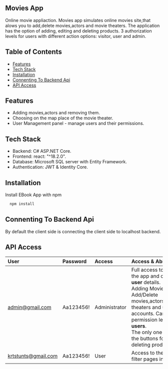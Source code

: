 ## Movies App
Online movie appliaction.
Movies app simulates online movies site,that alows you to add,delete movies,actors and movie theaters.
The application has the option of adding, editing and deleting products. 3 authorization levels for users with different action options: visitor, user and admin.


## Table of Contents
- [Features](#features)
- [Tech Stack](#tech-Stack)
- [Installation](#installation)
- [Connenting To Backend Api](#connenting-to-backend-api)
- [API Access](#api-access)

## Features

- Adding movies,actors and removing them.
- Choosing on the map place of the movie theater.
- User Management panel - manage users and their permissions.


## Tech Stack
- Backend: C# ASP.NET Core.
- Frontend: react: "^18.2.0".
- Database: Microsoft SQL server with Entity Framework.
- Authentication: JWT & Identity Core.



## Installation

Install EBook App with npm

```bash
  npm install
```

## Connenting To Backend Api
By default the client side is connecting the client side to localhost backend.



## API Access
| User              | Password                   | Access       |  Access & Abilities           |        
| :---------------  | :------------------------- | :----------- | :-----------
| admin@gmail.com   | Aa123456!                    | Administrator|  Full access to any page in the app and observe <strong>any user </strong> details.<br> Adding Movies & Actors.<br>Add/Delete movies,actors,genres,movie theaters and user's accounts. Can Change the permission levels of <strong>all users</strong>.<br>The only one who can see the buttons for adding and deleting products.|
| krtstunts@gmail.com    | Aa123456!                    | User         | Access to the main and filter pages in the app.
